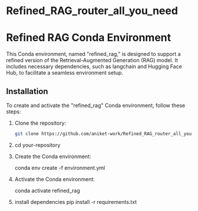 # Refined_RAG_router_all_you_need

# Refined RAG Conda Environment

This Conda environment, named "refined_rag," is designed to support a refined version of the Retrieval-Augmented Generation (RAG) model. It includes necessary dependencies, such as langchain and Hugging Face Hub, to facilitate a seamless environment setup.

## Installation

To create and activate the "refined_rag" Conda environment, follow these steps:

1. Clone the repository:

   ```bash
   git clone https://github.com/aniket-work/Refined_RAG_router_all_you_need.git

2. cd your-repository

3. Create the Conda environment:
    
    conda env create -f environment.yml

4. Activate the Conda environment:
    
    conda activate refined_rag

5. install dependencies
    pip install -r requirements.txt



